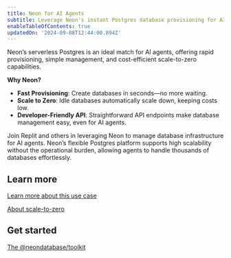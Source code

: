 ```yaml
---
title: Neon for AI Agents
subtitle: Leverage Neon's instant Postgres database provisioning for AI agent development
enableTableOfContents: true
updatedOn: '2024-09-08T12:44:00.894Z'
---
```


Neon’s serverless Postgres is an ideal match for AI agents, offering rapid provisioning, simple management, and cost-efficient scale-to-zero capabilities.

**Why Neon?**
- **Fast Provisioning**: Create databases in seconds—no more waiting.
- **Scale to Zero**: Idle databases automatically scale down, keeping costs low.
- **Developer-Friendly API**: Straightforward API endpoints make database management easy, even for AI agents.

Join Replit and others in leveraging Neon to manage database infrastructure for AI agents. Neon’s flexible Postgres platform supports high scalability without the operational burden, allowing agents to handle thousands of databases effortlessly.

## Learn more

<DetailIconCards>

<a href="/docs/use-cases/about-ai-agents" description="Learn more about how you can leverage Neon for AI agent development" icon="gui">Learn more about this use case</a>

<a href="/docs/introduction/auto-suspend" description="Learn about how Neon scales all the way down to zero, so you only pay for dev databases when they are being used" icon="database">About scale-to-zero</a>

## Get started

<DetailIconCards>

<a href="https://neon.tech/blog/why-neondatabase-toolkit" description="Learn how you can use the @neondatabase/toolkit for building AI Agents" icon="openai">The @neondatabase/toolkit</a>

</DetailIconCards>

